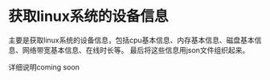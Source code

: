 # 获取linux系统的设备信息

主要是获取linux系统的设备信息，包括cpu基本信息、内存基本信息、磁盘基本信息、网络带宽基本信息、在线时长等。
最后将这些信息用json文件组织起来。

详细说明coming soon